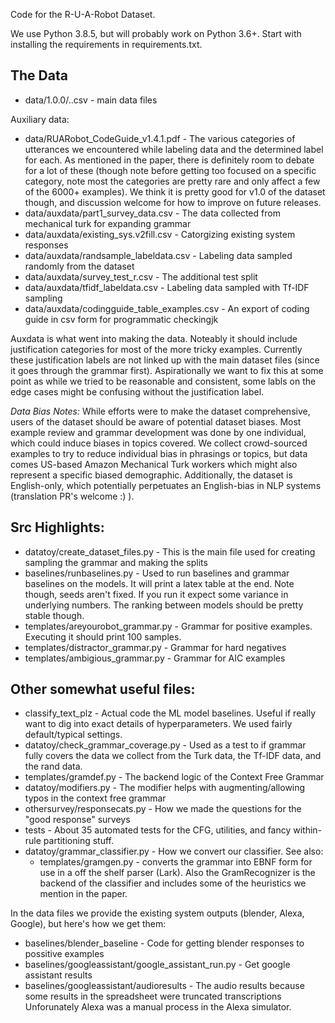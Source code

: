 Code for the R-U-A-Robot Dataset.

We use Python 3.8.5, but will probably work on Python 3.6+.
Start with installing the requirements in requirements.txt.

## The Data

* data/1.0.0/<label>.<split>.csv - main data files

Auxiliary data:
* data/RUARobot_CodeGuide_v1.4.1.pdf - The various categories of utterances we encountered while labeling data
    and the determined label for each. As mentioned in the paper, there is definitely room to debate
    for a lot of these (though note before getting too focused on a specific category, note most
    the categories are pretty rare and only affect a few of the 6000+ examples). We think it is pretty
    good for v1.0 of the dataset though, and discussion welcome for how to improve on future releases.
* data/auxdata/part1_survey_data.csv - The data collected from mechanical turk for expanding grammar
* data/auxdata/existing_sys.v2fill.csv - Catorgizing existing system responses
* data/auxdata/randsample_labeldata.csv - Labeling data sampled randomly from the dataset
* data/auxdata/survey_test_r.csv - The additional test split
* data/auxdata/tfidf_labeldata.csv - Labeling data sampled with Tf-IDF sampling
* data/auxdata/codingguide_table_examples.csv - An export of coding guide in csv form for programmatic checkingjk

Auxdata is what went into making the data. Noteably it should include justification categories
for most of the more tricky examples. Currently these justification labels are not linked up with
the main dataset files (since it goes through the grammar first). Aspirationally we want to fix this at some point
as while we tried to be reasonable and consistent, some labls on the edge cases might be confusing without
the justification label.

*Data Bias Notes:* While efforts were to make the dataset comprehensive, users of the dataset should be aware 
of potential dataset biases. 
Most example review and grammar development was done by one individual, which could induce 
biases in topics covered. We collect crowd-sourced examples to try to reduce individual bias in phrasings or topics, but 
data comes US-based Amazon Mechanical Turk workers which might also represent a specific biased demographic. 
Additionally, the dataset is English-only, which potentially perpetuates an English-bias in NLP systems 
(translation PR's welcome :) ).


## Src Highlights:

* datatoy/create_dataset_files.py - This is the main file used for creating sampling the grammar and making the splits
* baselines/runbaselines.py - Used to run baselines and grammar baselines on the models.
    It will print a latex table at the end. Note though, seeds aren't fixed. If you run it
    expect some variance in underlying numbers. The ranking between models should be pretty
    stable though.
* templates/areyourobot_grammar.py - Grammar for positive examples. Executing it should print 100 samples.
* templates/distractor_grammar.py - Grammar for hard negatives
* templates/ambigious_grammar.py - Grammar for AIC examples

## Other somewhat useful files:

* classify_text_plz - Actual code the ML model baselines. 
    Useful if really want to dig into exact details of hyperparameters. We used fairly default/typical settings.
* datatoy/check_grammar_coverage.py - Used as a test to if grammar fully covers the data we collect from
    the Turk data, the Tf-IDF data, and the rand data.
* templates/gramdef.py - The backend logic of the Context Free Grammar
* datatoy/modifiers.py - The modifier helps with augmenting/allowing typos in the context free grammar
* othersurvey/responsecats.py - How we made the questions for the "good response" surveys
* tests - About 35 automated tests for the CFG, utilities, and fancy within-rule partitioning stuff.
* datatoy/grammar_classifier.py - How we convert our classifier. See also:
    * templates/gramgen.py - converts the grammar into EBNF form for use in a off the shelf parser (Lark).
        Also the GramRecognizer is the backend of the classifier and includes some of 
        the heuristics we mention in the paper.

In the data files we provide the existing system outputs (blender, Alexa, Google), but here's how we get them:

* baselines/blender_baseline - Code for getting blender responses to possitive examples
* baselines/googleassistant/google_assistant_run.py - Get google assistant results
* baselines/googleassistant/audioresults - The audio results because some results in the spreadsheet were truncated transcriptions
Unforunately Alexa was a manual process in the Alexa simulator.